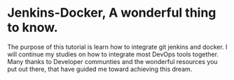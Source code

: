 # Jenkins-Docker, A wonderful thing to know. 

The purpose of this tutorial is learn how to integrate git jenkins and docker. 
I will continue my studies on how to integrate most DevOps tools together.
Many thanks to Developer communties and the wonderful resources you put out there, that have guided me toward achieving this dream.

